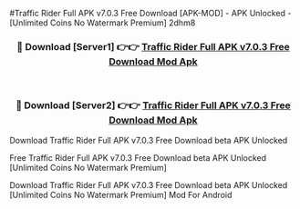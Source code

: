 #Traffic Rider Full APK v7.0.3 Free Download [APK-MOD] - APK Unlocked - [Unlimited Coins No Watermark Premium] 2dhm8



<div align="center">

<h3>🔴 Download [Server1] 👉👉 <a href="https://momento.my/?title=Traffic_Rider_Full_APK_v7.0.3_Free_Download">Traffic Rider Full APK v7.0.3 Free Download Mod Apk</a></h3><br>

<h3>🔴 Download [Server2] 👉👉 <a href="https://momento.my/?title=Traffic_Rider_Full_APK_v7.0.3_Free_Download">Traffic Rider Full APK v7.0.3 Free Download Mod Apk</a></h3>
</div>



Download Traffic Rider Full APK v7.0.3 Free Download beta APK Unlocked

Free Traffic Rider Full APK v7.0.3 Free Download beta APK Unlocked [Unlimited Coins No Watermark Premium]

Download Traffic Rider Full APK v7.0.3 Free Download beta APK Unlocked [Unlimited Coins No Watermark Premium] Mod For Android
